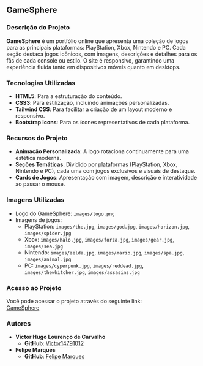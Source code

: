 ## GameSphere  

### Descrição do Projeto  
**GameSphere** é um portfólio online que apresenta uma coleção de jogos para as principais plataformas: PlayStation, Xbox, Nintendo e PC. Cada seção destaca jogos icônicos, com imagens, descrições e detalhes para os fãs de cada console ou estilo. O site é responsivo, garantindo uma experiência fluida tanto em dispositivos móveis quanto em desktops.  

### Tecnologias Utilizadas  
- **HTML5**: Para a estruturação do conteúdo.  
- **CSS3**: Para estilização, incluindo animações personalizadas.  
- **Tailwind CSS**: Para facilitar a criação de um layout moderno e responsivo.  
- **Bootstrap Icons**: Para os ícones representativos de cada plataforma.  

### Recursos do Projeto  
- **Animação Personalizada**: A logo rotaciona continuamente para uma estética moderna.  
- **Seções Temáticas**: Dividido por plataformas (PlayStation, Xbox, Nintendo e PC), cada uma com jogos exclusivos e visuais de destaque.  
- **Cards de Jogos**: Apresentação com imagem, descrição e interatividade ao passar o mouse.  

### Imagens Utilizadas  
- Logo do GameSphere: `images/logo.png`  
- Imagens de jogos:  
  - PlayStation: `images/the.jpg`, `images/god.jpg`, `images/horizon.jpg`, `images/spider.jpg`  
  - Xbox: `images/halo.jpg`, `images/forza.jpg`, `images/gear.jpg`, `images/sea.jpg`  
  - Nintendo: `images/zelda.jpg`, `images/mario.jpg`, `images/spa.jpg`, `images/animal.jpg`  
  - PC: `images/cyperpunk.jpg`, `images/reddead.jpg`, `images/thewhitcher.jpg`, `images/assasins.jpg`  

### Acesso ao Projeto  
Você pode acessar o projeto através do seguinte link:  
[GameSphere](https://victor14791012.github.io/GameSphere/)  

### Autores  
- **Victor Hugo Lourenço de Carvalho**  
  - **GitHub**: [Victor14791012](https://github.com/Victor14791012)  
- **Felipe Marques**  
  - **GitHub**: [Felipe Marques](https://github.com/FelipeMarques)